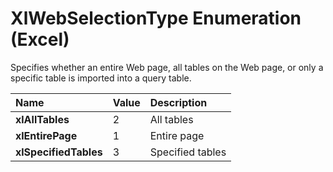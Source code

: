 
# XlWebSelectionType Enumeration (Excel)

Specifies whether an entire Web page, all tables on the Web page, or only a specific table is imported into a query table.



|**Name**|**Value**|**Description**|
|:-----|:-----|:-----|
|**xlAllTables**|2|All tables|
|**xlEntirePage**|1|Entire page|
|**xlSpecifiedTables**|3|Specified tables|
